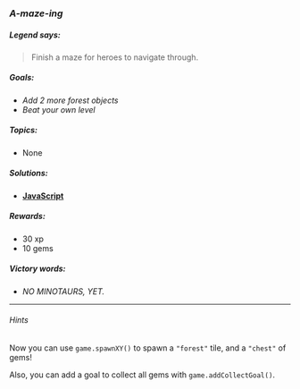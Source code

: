 ### _A-maze-ing_

##### _Legend says:_
> Finish a maze for heroes to navigate through.

##### _Goals:_
+ _Add 2 more forest objects_
+ _Beat your own level_

##### _Topics:_
+ None

##### _Solutions:_
+ **[JavaScript](amazing.js)**

##### _Rewards:_
+ 30 xp
+ 10 gems

##### _Victory words:_
+ _NO MINOTAURS, YET._

___

###### _Hints_

Now you can use `game.spawnXY()` to spawn a `"forest"` tile, and a `"chest"` of gems!

Also, you can add a goal to collect all gems with `game.addCollectGoal()`.

